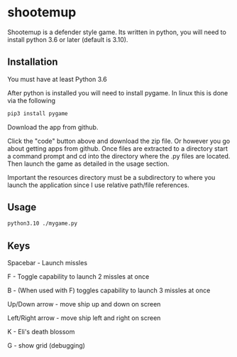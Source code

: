 # shootemup

Shootemup is a defender style game.  Its written in python, you will need to install python 3.6 or later (default is 3.10). 

## Installation

You must have at least Python 3.6

After python is installed you will need to install pygame.  In linux this is done via the following

```bash
pip3 install pygame
```

Download the app from github.

Click the "code" button above and download the zip file.  Or however you go about getting apps from github.  Once files are extracted to a directory start a command prompt and cd into the directory where the .py files are located.  Then launch the game as detailed in the usage section.

Important the resources directory must be a subdirectory to where you launch the application since I use relative path/file references.

## Usage

```bash
python3.10 ./mygame.py
```
## Keys

Spacebar - Launch missles

F - Toggle capability to launch 2 missles at once

B - (When used with F) toggles capability to launch 3 missles at once

Up/Down arrow - move ship up and down on screen

Left/Right arrow - move ship left and right on screen

K - Eli's death blossom

G - show grid (debugging)
